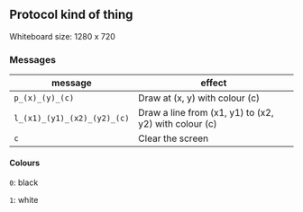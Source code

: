 ## Protocol kind of thing

Whiteboard size: 1280 x 720

### Messages
| message | effect |
|---------|--------|
| `p_(x)_(y)_(c)` | Draw at (x, y) with colour (c) |
| `l_(x1)_(y1)_(x2)_(y2)_(c)` | Draw a line from (x1, y1) to (x2, y2) with colour (c) |
| `c` | Clear the screen |

#### Colours
`0`: black

`1`: white
